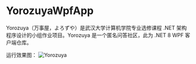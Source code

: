 # YorozuyaWpfApp
Yorozuya（万事屋，よろずや）是武汉大学计算机学院专业选修课程 .NET 架构程序设计的小组作业项目。Yorozuya 是一个匿名问答社区，此为 .NET 8 WPF 客户端仓库。

运行效果图：
![Yorozuya](运行效果图.gif)